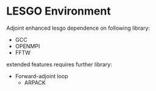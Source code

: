 # LESGO Environment
Adjoint enhanced lesgo dependence on following library:

* GCC
* OPENMPI
* FFTW

extended features requires further library:

* Forward-adjoint loop
  - ARPACK